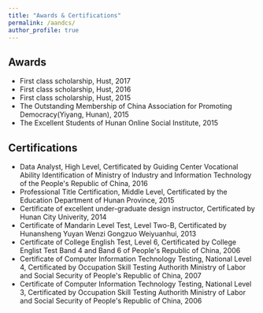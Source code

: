 ```yaml
---
title: "Awards & Certifications"
permalink: /aandcs/
author_profile: true
---
```


## Awards
+ First class scholarship, Hust, 2017<br>
+ First class scholarship, Hust, 2016<br>
+ First class scholarship, Hust, 2015<br>
+ The Outstanding Membership of China Association for Promoting Democracy(Yiyang, Hunan), 2015<br>
+ The Excellent Students of Hunan Online Social Institute, 2015

## Certifications
+ Data Analyst, High Level, Certificated by Guiding Center Vocational Ability Identification of Ministry of Industry and Information Technology of the People's Republic of China, 2016<br>
+ Professional Title Certification, Middle Level, Certificated by the Education Department of Hunan Province, 2015<br>
+ Certificate of excellent under-graduate design instructor, Certificated by Hunan City Univerity, 2014<br>
+ Certificate of Mandarin Level Test, Level Two-B, Certificated by Hunansheng Yuyan Wenzi Gongzuo Weiyuanhui, 2013<br>
+ Certificate of College English Test, Level 6, Certificated by College Englist Test Band 4 and Band 6 of People's Republic of China, 2006<br>
+ Certificate of Computer Information Technology Testing, National Level 4, Certificated by Occupation Skill Testing Authorith Ministry of Labor and Social Security of People's Republic of China, 2007<br>
+ Certificate of Computer Information Technology Testing, National Level 3, Certificated by Occupation Skill Testing Authorith Ministry of Labor and Social Security of People's Republic of China, 2006<br>
